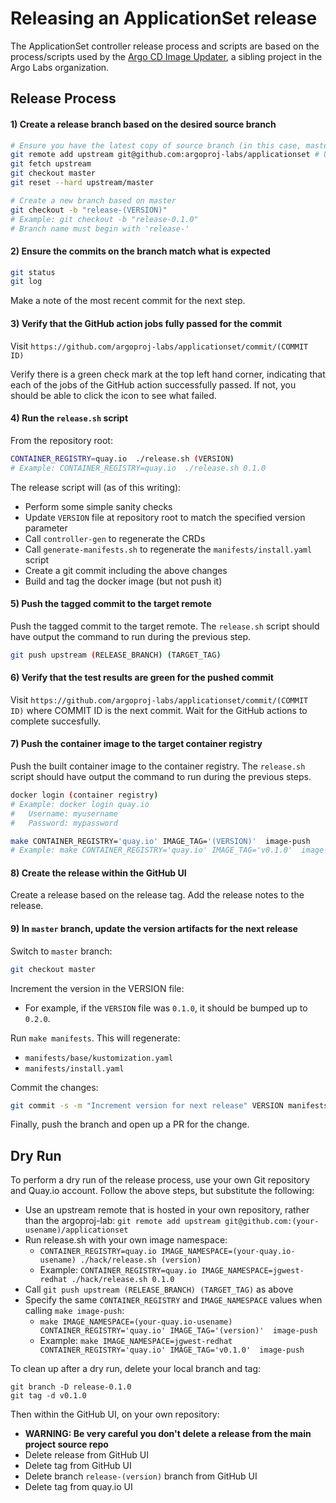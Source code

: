 # Releasing an ApplicationSet release

The ApplicationSet controller release process and scripts are based on the process/scripts used by the [Argo CD Image Updater](https://github.com/argoproj-labs/argocd-image-updater), a sibling project in the Argo Labs organization.


## Release Process

#### 1) Create a release branch based on the desired source branch

```sh
# Ensure you have the latest copy of source branch (in this case, master)
git remote add upstream git@github.com:argoproj-labs/applicationset # Use a different upstream here for testing purposes
git fetch upstream
git checkout master
git reset --hard upstream/master

# Create a new branch based on master
git checkout -b "release-(VERSION)"
# Example: git checkout -b "release-0.1.0"
# Branch name must begin with 'release-'
```

#### 2) Ensure the commits on the branch match what is expected

```sh
git status
git log

```
Make a note of the most recent commit for the next step.

#### 3) Verify that the GitHub action jobs fully passed for the commit

Visit `https://github.com/argoproj-labs/applicationset/commit/(COMMIT ID)`

Verify there is a green check mark at the top left hand corner, indicating that each of the jobs of the GitHub action successfully passed. If not, you should be able to click the icon to see what failed. 

#### 4) Run the `release.sh` script

From the repository root:
```sh
CONTAINER_REGISTRY=quay.io  ./release.sh (VERSION)
# Example: CONTAINER_REGISTRY=quay.io  ./release.sh 0.1.0
```

The release script will (as of this writing):
- Perform some simple sanity checks 
- Update `VERSION` file at repository root to match the specified version parameter
- Call `controller-gen` to regenerate the CRDs
- Call `generate-manifests.sh` to regenerate the `manifests/install.yaml` script
- Create a git commit including the above changes
- Build and tag the docker image (but not push it)

#### 5) Push the tagged commit to the target remote

Push the tagged commit to the target remote. The `release.sh` script should have output the command to run during the previous step.

```sh
git push upstream (RELEASE_BRANCH) (TARGET_TAG)
```

#### 6) Verify that the test results are green for the pushed commit 

Visit `https://github.com/argoproj-labs/applicationset/commit/(COMMIT ID)` where COMMIT ID is the next commit. Wait for the GitHub actions to complete succesfully.

#### 7) Push the container image to the target container registry

Push the built container image to the container registry. The `release.sh` script should have output the command to run during the previous steps.

```sh
docker login (container registry)
# Example: docker login quay.io
#   Username: myusername
#   Password: mypassword

make CONTAINER_REGISTRY='quay.io' IMAGE_TAG='(VERSION)'  image-push
# Example: make CONTAINER_REGISTRY='quay.io' IMAGE_TAG='v0.1.0'  image-push
```

#### 8) Create the release within the GitHub UI

Create a release based on the release tag.
Add the release notes to the release.

#### 9) In `master` branch, update the version artifacts for the next release


Switch to `master` branch:
```sh
git checkout master
```

Increment the version in the VERSION file:
- For example, if the `VERSION` file was `0.1.0`, it should be bumped up to `0.2.0`.

Run `make manifests`. This will regenerate:
- `manifests/base/kustomization.yaml`
- `manifests/install.yaml`

Commit the changes:
```sh
git commit -s -m "Increment version for next release" VERSION manifests/
```

Finally, push the branch and open up a PR for the change.


## Dry Run

To perform a dry run of the release process, use your own Git repository and Quay.io account. Follow the above steps, but substitute the following:
- Use an upstream remote that is hosted in your own repository, rather than the argoproj-lab: `git remote add upstream git@github.com:(your-usename)/applicationset`
- Run release.sh with your own image namespace:
    - `CONTAINER_REGISTRY=quay.io IMAGE_NAMESPACE=(your-quay.io-usename) ./hack/release.sh (version)`
    - Example: `CONTAINER_REGISTRY=quay.io IMAGE_NAMESPACE=jgwest-redhat ./hack/release.sh 0.1.0`
- Call `git push upstream (RELEASE_BRANCH) (TARGET_TAG)` as above
- Specify the same `CONTAINER_REGISTRY` and `IMAGE_NAMESPACE` values when calling `make image-push`:
    - `make IMAGE_NAMESPACE=(your-quay.io-usename)  CONTAINER_REGISTRY='quay.io' IMAGE_TAG='(version)'  image-push`
    - Example: `make IMAGE_NAMESPACE=jgwest-redhat  CONTAINER_REGISTRY='quay.io' IMAGE_TAG='v0.1.0'  image-push`

To clean up after a dry run, delete your local branch and tag:
```
git branch -D release-0.1.0
git tag -d v0.1.0
```

Then within the GitHub UI, on your own repository:
- **WARNING: Be very careful you don't delete a release from the main project source repo**
- Delete release from GitHub UI
- Delete tag from GitHub UI
- Delete branch `release-(version)` branch from GitHub UI
- Delete tag from quay.io UI

